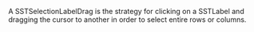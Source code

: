 A SSTSelectionLabelDrag is the strategy for clicking on a SSTLabel and dragging the cursor to another in order to select entire rows or columns.